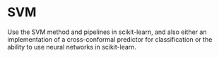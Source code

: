 # SVM
Use the SVM method and pipelines in scikit-learn, and also either an implementation of a cross-conformal predictor for classification or the ability to use neural networks in scikit-learn.
